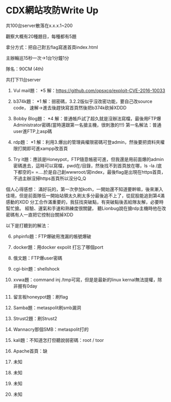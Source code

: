 # CDX網站攻防Write Up


共100台server散落在x.x.x.1~200


觀察大概有20種題目，每種都有5題


拿分方式：把自己對五flag寫進首頁index.html


主辦輪巡15秒一次->1台1分鐘1分

隊名：90CM (4th)


共打下11台server


1. Vul mail題： *5
解：https://github.com/opsxcq/exploit-CVE-2016-10033 


2. b374k題： *1
解：弱密碼，3.2.2版似乎沒改密功能，要自己改source code，
速解->進去後趕快寫首頁然後把b374k砍掉XDDD


3. Bobby Blog題： *4
解：普通帳戶試了超久就是沒辦法寫檔，最後用FTP爆Administrator密碼(當時還跟第一名搶主機，很刺激的!!!)
第一名解法：普通user進FTP上asp碼


4. rdp題： *1
解：利用3.爆出的管理員權限密碼可登admin，然後要把資料夾權限打開即可進xampp改首頁


5. Try it題：應該是Honeypot，FTP隨意帳密可進，但我還是用前面爆的admin密碼進去，這時可以寫檔，pwd在/目錄，然後找不到首頁放在哪，ls -la /底下都空的= =....於是自己創wwwroot/寫index，最後flag是出現在https首頁，不過主辦沒掃https首頁所以沒分Q_Q


個人心得感想：
滿好玩的，第一次參加koth，一開始還不知道要幹嘛，後來漸入佳境，但是前面隊伍一開始站領太久刷太多分最後追不上了，從屁股能追到第4滿感動的XDD
分工合作滿重要的，我狂找突破點，有突破點後丟給隊友解，必要時幫忙搶。
經驗、運氣和手速和熟練度很關鍵，
聽Lionbug說在搶rdp主機時他在改密碼有人一直把它控制台關掉XDD


以下是打聽到的解法：


6. phpinfo題：FTP爆破用洩漏的帳號爆破


7. docker題：用docker expolit 打忘了哪個port


8. 俄文題：FTP爆user密碼


9. cgi-bin題：shellshock


10. xvwa題：command inj /tmp可寫，但是是最新的linux kernal無法提權，除非握有0day


11. 留言板honeypot題：刷flag


12. Samba題：metaspolit刷smb漏洞


13. Strust2題：刷Strust2


14. Wannacry那個SMB：metaspolit打的


15. kali題：不知道怎打但聽說弱密碼：root / toor


16. Apache首頁：缺


17. 未知


18. 未知


19. 未知


20. 未知

